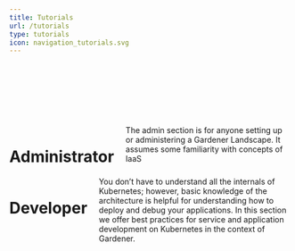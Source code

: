 ```yaml
---
title: Tutorials
url: /tutorials
type: tutorials
icon: navigation_tutorials.svg
---
```

<div class="hero">
    <div class="container reveal-fast" style="visibility:hidden">
        <h1>Initial Consideration</h1>
        <div class="preamble reveal-slow">
            There is a big difference between installing Kubernetes and using Kubernetes as a developer
        </div>
    </div>
</div>
<div id="using-gardener">
    <div class="padding">
    </div>
    <div class="container">
      <div class="row">
        <div class="six columns role-button" onclick="document.location='../using-gardener/administrator'">
            <h1>Administrator</h1>
            <div class="description">
            The admin section is for anyone setting up or administering a
            Gardener Landscape. It assumes some familiarity with concepts of IaaS
            </div>
        </div>
        <div class="six columns role-button" onclick="document.location='../using-gardener/developer/topic'">
              <h1>Developer</h1>
              <div class="description">
              You don’t have to understand all the internals of Kubernetes; however, basic knowledge of the architecture 
              is helpful for understanding how to deploy and debug your applications. In this section we 
              offer best practices for service and application development on Kubernetes in the context of Gardener.
              </div>
        </div>
      </div>
    </div>
</div>
